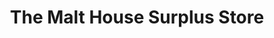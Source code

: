 ---
title: "The Malt House Surplus Store"
url: /monmouth/the-malt-house-surplus-store/
shop: Gebrauchtwaren
---